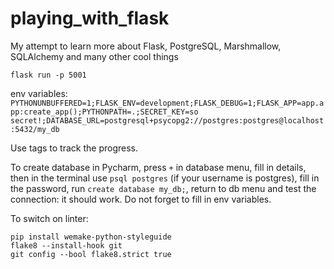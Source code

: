 # playing_with_flask
My attempt to learn more about Flask, PostgreSQL, Marshmallow, SQLAlchemy and many other cool things


`flask run -p 5001`

env variables:
`PYTHONUNBUFFERED=1;FLASK_ENV=development;FLASK_DEBUG=1;FLASK_APP=app.app:create_app();PYTHONPATH=.;SECRET_KEY=so secret!;DATABASE_URL=postgresql+psycopg2://postgres:postgres@localhost:5432/my_db`

Use tags to track the progress.


To create database in Pycharm, press `+` in database menu, fill in details, then in the terminal use
`psql postgres` (if your username is postgres), fill in the password, run `create database my_db;`, return to db menu
and test the connection: it should work. Do not forget to fill in env variables.

To switch on linter:
```
pip install wemake-python-styleguide
flake8 --install-hook git
git config --bool flake8.strict true
```
